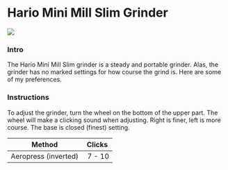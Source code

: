 Hario Mini Mill Slim Grinder
===
![](https://cdn.rawgit.com/andmos/Coffee/master/img/Grinder.svg)

### Intro
The Hario Mini Mill Slim grinder is a steady and portable grinder.
Alas, the grinder has no marked settings for how course the grind is. Here are some of my preferences.

### Instructions

To adjust the grinder, turn the wheel on the bottom of the upper part. The wheel will make a clicking sound when adjusting. Right is finer, left is more course. The base is closed (finest) setting.

| Method | Clicks |
| ---   | ---     |
| Aeropress (inverted) | 7 - 10 |
